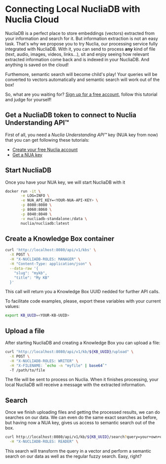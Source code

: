 # Connecting Local NucliaDB with Nuclia Cloud

NucliaDB is a perfect place to store embeddings (vectors) extracted
from your information and search for it. But information extraction is
not an easy task. That's why we propose you to try Nuclia, our
processing service fully integrated with NucliaDB. With it, you can
send to process **any** kind of file (text, audio, images, videos,
links...), sit and enjoy seeing how relevant extracted information
come back and is indexed in your NucliaDB. And anything is saved on
the cloud!

Furthemore, semantic search will become child's play! Your queries
will be converted to vectors automatically and semantic search will
work out of the box!

So, what are you waiting for? [Sign up for a free
account](https://nuclia.cloud/user/signup), follow this tutorial and
judge for yourself!

## Get a NucliaDB token to connect to Nuclia Understanding API™

First of all, you need a _Nuclia Understanding API™_ key (NUA key from
now) that you can get following these tutorials:

- [Create your free Nuclia account](https://docs.nuclia.dev/docs/quick-start/create)
- [Get a NUA key](https://docs.nuclia.dev/docs/understanding/intro#get-a-nua-key)

## Start NucliaDB

Once you have your NUA key, we will start NucliaDB with it

```bash
docker run -it \
       -e LOG=INFO \
       -e NUA_API_KEY=<YOUR-NUA-API-KEY> \
       -p 8080:8080 \
       -p 8060:8060 \
       -p 8040:8040 \
       -v nucliadb-standalone:/data \
       nuclia/nucliadb:latest
```

## Create a Knowledge Box container

```bash
curl 'http://localhost:8080/api/v1/kbs' \
  -X POST \
  -H "X-NUCLIADB-ROLES: MANAGER" \
  -H "Content-Type: application/json" \
  --data-raw '{
    "slug": "mykb",
    "title": "My KB"
  }'
```

This call will return you a Knowledge Box UUID nedded for further API calls.

To facilitate code examples, please, export these variables with your
current values:
```bash
export KB_UUID=<YOUR-KB-UUID>
```

## Upload a file

After starting NucliaDB and creating a Knowledge Box you can upload a
file:

```bash
curl "http://localhost:8080/api/v1/kb/${KB_UUID}/upload" \
  -X POST \
  -H "X-NUCLIADB-ROLES: WRITER" \
  -H "X-FILENAME: `echo -n "myfile" | base64`"
  -T /path/to/file
```

The file will be sent to process on Nuclia. When it finishes
processing, your local NucliaDB will receive a message with the
extracted information.

## Search

Once we finish uploading files and getting the processed results, we
can do searches on our data. We can even do the same exact searches as
before, but having now a NUA key, gives us access to semantic search
out of the box.

```bash
curl http://localhost:8080/api/v1/kb/${KB_UUID}/search?query=your+own+query \
  -H "X-NUCLIADB-ROLES: READER" \
```

This search will transform the query in a vector and perform a
semantic search on our data as well as the regular fuzzy search. Easy,
right?
